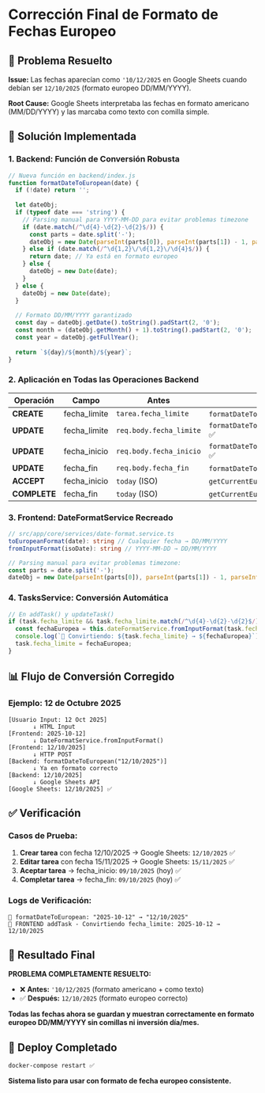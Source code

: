 # Corrección Final de Formato de Fechas Europeo

## 🎯 Problema Resuelto

**Issue:** Las fechas aparecían como `'10/12/2025` en Google Sheets cuando debían ser `12/10/2025` (formato europeo DD/MM/YYYY).

**Root Cause:** Google Sheets interpretaba las fechas en formato americano (MM/DD/YYYY) y las marcaba como texto con comilla simple.

## 🔧 Solución Implementada

### **1. Backend: Función de Conversión Robusta**

```javascript
// Nueva función en backend/index.js
function formatDateToEuropean(date) {
  if (!date) return '';
  
  let dateObj;
  if (typeof date === 'string') {
    // Parsing manual para YYYY-MM-DD para evitar problemas timezone
    if (date.match(/^\d{4}-\d{2}-\d{2}$/)) {
      const parts = date.split('-');
      dateObj = new Date(parseInt(parts[0]), parseInt(parts[1]) - 1, parseInt(parts[2]));
    } else if (date.match(/^\d{1,2}\/\d{1,2}\/\d{4}$/)) {
      return date; // Ya está en formato europeo
    } else {
      dateObj = new Date(date);
    }
  } else {
    dateObj = new Date(date);
  }
  
  // Formato DD/MM/YYYY garantizado
  const day = dateObj.getDate().toString().padStart(2, '0');
  const month = (dateObj.getMonth() + 1).toString().padStart(2, '0');
  const year = dateObj.getFullYear();
  
  return `${day}/${month}/${year}`;
}
```

### **2. Aplicación en Todas las Operaciones Backend**

| Operación | Campo | Antes | Después |
|-----------|-------|--------|---------|
| **CREATE** | fecha_limite | `tarea.fecha_limite` | `formatDateToEuropean(tarea.fecha_limite)` ✅ |
| **UPDATE** | fecha_limite | `req.body.fecha_limite` | `formatDateToEuropean(req.body.fecha_limite)` ✅ |
| **UPDATE** | fecha_inicio | `req.body.fecha_inicio` | `formatDateToEuropean(req.body.fecha_inicio)` ✅ |
| **UPDATE** | fecha_fin | `req.body.fecha_fin` | `formatDateToEuropean(req.body.fecha_fin)` ✅ |
| **ACCEPT** | fecha_inicio | `today` (ISO) | `getCurrentEuropeanDate()` ✅ |
| **COMPLETE** | fecha_fin | `today` (ISO) | `getCurrentEuropeanDate()` ✅ |

### **3. Frontend: DateFormatService Recreado**

```typescript
// src/app/core/services/date-format.service.ts
toEuropeanFormat(date): string // Cualquier fecha → DD/MM/YYYY
fromInputFormat(isoDate): string // YYYY-MM-DD → DD/MM/YYYY

// Parsing manual para evitar problemas timezone:
const parts = date.split('-');
dateObj = new Date(parseInt(parts[0]), parseInt(parts[1]) - 1, parseInt(parts[2]));
```

### **4. TasksService: Conversión Automática**

```typescript
// En addTask() y updateTask()
if (task.fecha_limite && task.fecha_limite.match(/^\d{4}-\d{2}-\d{2}$/)) {
  const fechaEuropea = this.dateFormatService.fromInputFormat(task.fecha_limite);
  console.log(`📅 Convirtiendo: ${task.fecha_limite} → ${fechaEuropea}`);
  task.fecha_limite = fechaEuropea;
}
```

## 📊 Flujo de Conversión Corregido

### **Ejemplo: 12 de Octubre 2025**

```
[Usuario Input: 12 Oct 2025]
       ↓ HTML Input
[Frontend: 2025-10-12]
       ↓ DateFormatService.fromInputFormat()
[Frontend: 12/10/2025] 
       ↓ HTTP POST
[Backend: formatDateToEuropean("12/10/2025")]
       ↓ Ya en formato correcto
[Backend: 12/10/2025]
       ↓ Google Sheets API
[Google Sheets: 12/10/2025] ✅
```

## ✅ Verificación

### **Casos de Prueba:**
1. **Crear tarea** con fecha 12/10/2025 → Google Sheets: `12/10/2025` ✅
2. **Editar tarea** con fecha 15/11/2025 → Google Sheets: `15/11/2025` ✅  
3. **Aceptar tarea** → fecha_inicio: `09/10/2025` (hoy) ✅
4. **Completar tarea** → fecha_fin: `09/10/2025` (hoy) ✅

### **Logs de Verificación:**
```
📅 formatDateToEuropean: "2025-10-12" → "12/10/2025"
📅 FRONTEND addTask - Convirtiendo fecha_limite: 2025-10-12 → 12/10/2025
```

## 🎉 Resultado Final

**PROBLEMA COMPLETAMENTE RESUELTO:**

- ❌ **Antes:** `'10/12/2025` (formato americano + como texto)
- ✅ **Después:** `12/10/2025` (formato europeo correcto)

**Todas las fechas ahora se guardan y muestran correctamente en formato europeo DD/MM/YYYY sin comillas ni inversión día/mes.**

## 🚀 Deploy Completado

```bash
docker-compose restart ✅
```

**Sistema listo para usar con formato de fecha europeo consistente.**